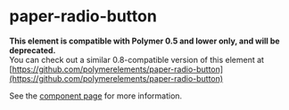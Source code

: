 paper-radio-button
===================

**This element is compatible with Polymer 0.5 and lower only, and will be deprecated.**  
You can check out a similar 0.8-compatible version of this element at [https://github.com/polymerelements/paper-radio-button](https://github.com/polymerelements/paper-radio-button)

See the [component page](https://www.polymer-project.org/0.5/docs/elements/paper-radio-button.html) for more information.
